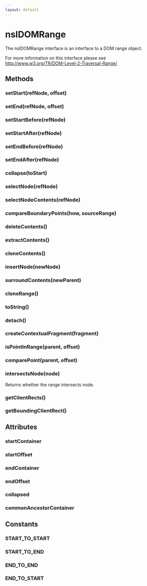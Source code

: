 ```yaml
---
layout: default
---
```


# nsIDOMRange #
  
The nsIDOMRange interface is an interface to a DOM range object.  
  
For more information on this interface please see  
http://www.w3.org/TR/DOM-Level-2-Traversal-Range/  
  

## Methods ##

### setStart(refNode, offset) ###

### setEnd(refNode, offset) ###

### setStartBefore(refNode) ###

### setStartAfter(refNode) ###

### setEndBefore(refNode) ###

### setEndAfter(refNode) ###

### collapse(toStart) ###

### selectNode(refNode) ###

### selectNodeContents(refNode) ###

### compareBoundaryPoints(how, sourceRange) ###

### deleteContents() ###

### extractContents() ###

### cloneContents() ###

### insertNode(newNode) ###

### surroundContents(newParent) ###

### cloneRange() ###

### toString() ###

### detach() ###

### createContextualFragment(fragment) ###

### isPointInRange(parent, offset) ###

### comparePoint(parent, offset) ###

### intersectsNode(node) ###
  
Returns whether the range intersects node.  
  

### getClientRects() ###

### getBoundingClientRect() ###

## Attributes ##

### startContainer ###

### startOffset ###

### endContainer ###

### endOffset ###

### collapsed ###

### commonAncestorContainer ###

## Constants ##

### START_TO_START ###

### START_TO_END ###

### END_TO_END ###

### END_TO_START ###
